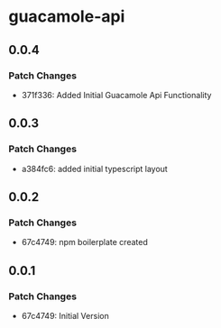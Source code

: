 # guacamole-api

## 0.0.4

### Patch Changes

- 371f336: Added Initial Guacamole Api Functionality

## 0.0.3

### Patch Changes

- a384fc6: added initial typescript layout

## 0.0.2

### Patch Changes

- 67c4749: npm boilerplate created

## 0.0.1

### Patch Changes

- 67c4749: Initial Version
